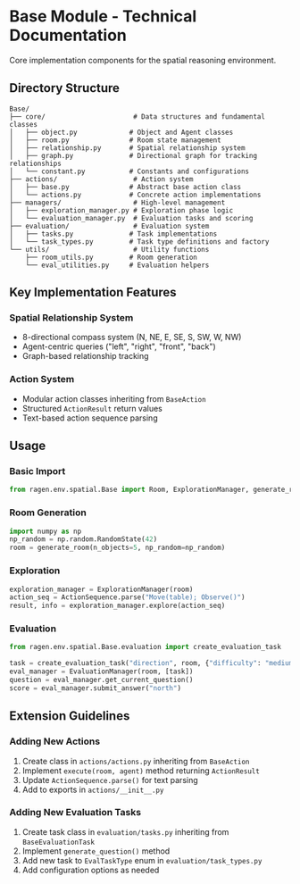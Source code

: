 # Base Module - Technical Documentation

Core implementation components for the spatial reasoning environment.

## Directory Structure

```
Base/
├── core/                      # Data structures and fundamental classes
│   ├── object.py             # Object and Agent classes
│   ├── room.py               # Room state management
│   ├── relationship.py       # Spatial relationship system
│   ├── graph.py              # Directional graph for tracking relationships
│   └── constant.py           # Constants and configurations
├── actions/                   # Action system
│   ├── base.py               # Abstract base action class
│   └── actions.py            # Concrete action implementations
├── managers/                  # High-level management
│   ├── exploration_manager.py # Exploration phase logic
│   └── evaluation_manager.py  # Evaluation tasks and scoring
├── evaluation/                # Evaluation system
│   ├── tasks.py              # Task implementations
│   └── task_types.py         # Task type definitions and factory
└── utils/                     # Utility functions
    ├── room_utils.py         # Room generation
    └── eval_utilities.py     # Evaluation helpers
```

## Key Implementation Features

### Spatial Relationship System
- 8-directional compass system (N, NE, E, SE, S, SW, W, NW)
- Agent-centric queries ("left", "right", "front", "back")
- Graph-based relationship tracking

### Action System
- Modular action classes inheriting from `BaseAction`
- Structured `ActionResult` return values
- Text-based action sequence parsing

## Usage

### Basic Import
```python
from ragen.env.spatial.Base import Room, ExplorationManager, generate_room
```

### Room Generation
```python
import numpy as np
np_random = np.random.RandomState(42)
room = generate_room(n_objects=5, np_random=np_random)
```

### Exploration
```python
exploration_manager = ExplorationManager(room)
action_seq = ActionSequence.parse("Move(table); Observe()")
result, info = exploration_manager.explore(action_seq)
```

### Evaluation
```python
from ragen.env.spatial.Base.evaluation import create_evaluation_task

task = create_evaluation_task("direction", room, {"difficulty": "medium"})
eval_manager = EvaluationManager(room, [task])
question = eval_manager.get_current_question()
score = eval_manager.submit_answer("north")
```

## Extension Guidelines

### Adding New Actions
1. Create class in `actions/actions.py` inheriting from `BaseAction`
2. Implement `execute(room, agent)` method returning `ActionResult`
3. Update `ActionSequence.parse()` for text parsing
4. Add to exports in `actions/__init__.py`

### Adding New Evaluation Tasks
1. Create task class in `evaluation/tasks.py` inheriting from `BaseEvaluationTask`
2. Implement `generate_question()` method
3. Add new task to `EvalTaskType` enum in `evaluation/task_types.py`
4. Add configuration options as needed